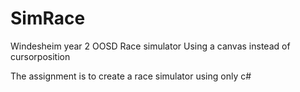 # SimRace
Windesheim year 2 OOSD Race simulator
Using a canvas instead of cursorposition

The assignment is to create a race simulator using only c#
